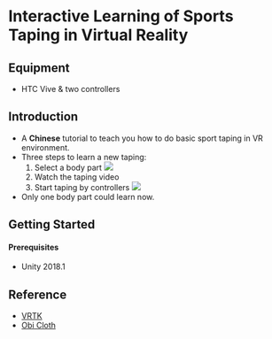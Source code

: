 # Interactive Learning of Sports Taping in Virtual Reality
## Equipment
- HTC Vive & two controllers
## Introduction
- A **Chinese** tutorial to teach you how to do basic sport taping in VR environment.
- Three steps to learn a new taping:
    1. Select a body part
![](https://i.imgur.com/OHn3g8B.png)
    2. Watch the taping video
    3. Start taping by controllers
![](https://i.imgur.com/Fwll4vD.png)
- Only one body part could learn now.
## Getting Started
#### Prerequisites
- Unity 2018.1
## Reference
- [VRTK](https://vrtoolkit.readme.io/)
- [Obi Cloth](http://obi.virtualmethodstudio.com/api.html)